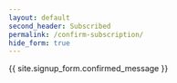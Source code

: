 ```yaml
---
layout: default
second_header: Subscribed
permalink: /confirm-subscription/
hide_form: true
---
```

{{ site.signup_form.confirmed_message }}
